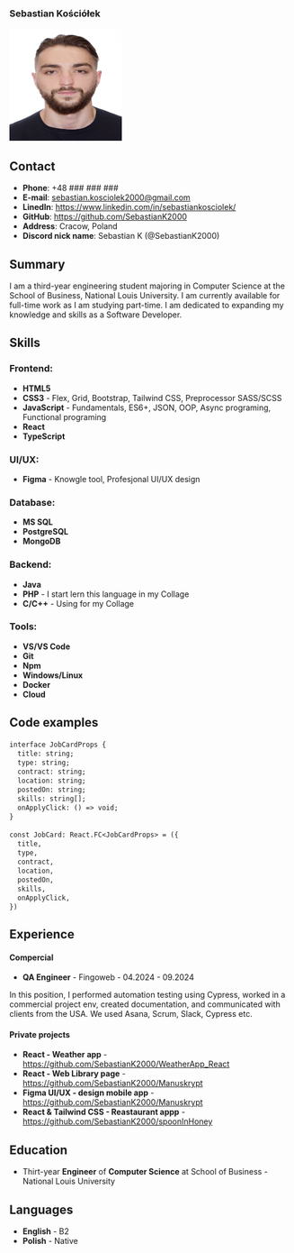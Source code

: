 ### Sebastian Kościółek

<img src="/assets/photo.jpg" alt="userPhoto" width="200" height="200">

## Contact

- **Phone**: +48 ### ### ###
- **E-mail**: sebastian.kosciolek2000@gmail.com
- **Linedln**: https://www.linkedin.com/in/sebastiankosciolek/
- **GitHub**: https://github.com/SebastianK2000
- **Address**: Cracow, Poland
- **Discord nick name**: Sebastian K (@SebastianK2000)

## Summary

I am a third-year engineering student majoring in Computer Science at the School of Business, National Louis University. I am currently available for full-time work as I am studying part-time. I am dedicated to expanding my knowledge and skills as a Software Developer.

## Skills

### Frontend: 

- **HTML5** 
- **CSS3** - Flex, Grid, Bootstrap, Tailwind CSS, Preprocessor SASS/SCSS
- **JavaScript** - Fundamentals, ES6+, JSON, OOP, Async programing, Functional programing
- **React**
- **TypeScript**

### UI/UX: 

- **Figma** - Knowgle tool, Profesjonal UI/UX design

### Database: 

- **MS SQL**
- **PostgreSQL**
- **MongoDB**

### Backend: 

- **Java**
- **PHP** - I start lern this language in my Collage
- **C/C++** - Using for my Collage

### Tools: 

- **VS/VS Code**
- **Git** 
- **Npm**
- **Windows/Linux**
- **Docker** 
- **Cloud**

## Code examples

```
interface JobCardProps {
  title: string;
  type: string;
  contract: string;
  location: string;
  postedOn: string;
  skills: string[];
  onApplyClick: () => void;
}

const JobCard: React.FC<JobCardProps> = ({
  title,
  type,
  contract,
  location,
  postedOn,
  skills,
  onApplyClick,
})

```

## Experience

#### Compercial

- **QA Engineer** - Fingoweb - 04.2024 - 09.2024
  
In this position, I performed automation testing using Cypress, worked in a commercial project env, created documentation, and communicated with clients from the USA. We used Asana, Scrum, Slack, Cypress etc.

#### Private projects 

- **React - Weather app** - https://github.com/SebastianK2000/WeatherApp_React
- **React - Web Library page** - https://github.com/SebastianK2000/Manuskrypt
- **Figma UI/UX - design mobile app** - https://github.com/SebastianK2000/Manuskrypt
- **React & Tailwind CSS - Reastaurant appp** - https://github.com/SebastianK2000/spoonInHoney

## Education 

- Thirt-year **Engineer** of **Computer Science** at 
  School of Business - National Louis University

## Languages 

- **English** - B2
- **Polish** - Native